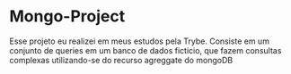 # Mongo-Project

Esse projeto eu realizei em meus estudos pela Trybe. Consiste em um conjunto de queries em um banco de dados ficticio, que fazem consultas complexas utilizando-se do recurso agreggate do mongoDB
